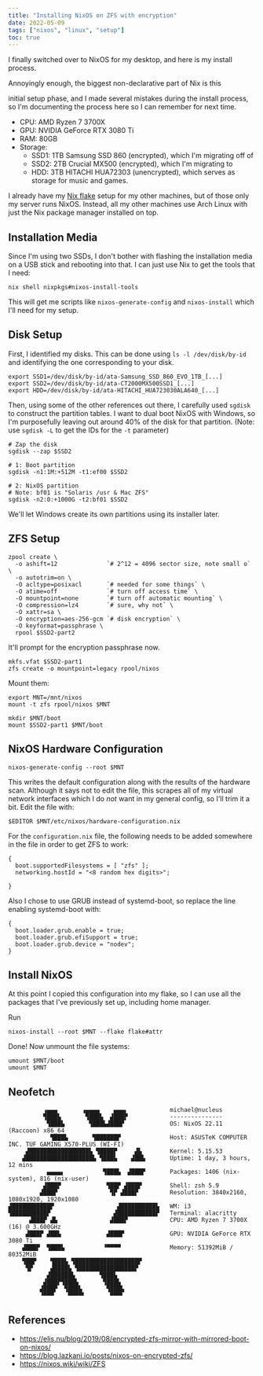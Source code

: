 ```yaml
---
title: "Installing NixOS on ZFS with encryption"
date: 2022-05-09
tags: ["nixos", "linux", "setup"]
toc: true
---
```


I finally switched over to NixOS for my desktop, and here is my install process.

<!--more--> Annoyingly enough, the biggest non-declarative part of Nix is this

initial setup phase, and I made several mistakes during the install process, so
I'm documenting the process here so I can remember for next time.

- CPU: AMD Ryzen 7 3700X
- GPU: NVIDIA GeForce RTX 3080 Ti
- RAM: 80GB
- Storage:
  - SSD1: 1TB Samsung SSD 860 (encrypted), which I'm migrating off of
  - SSD2: 2TB Crucial MX500 (encrypted), which I'm migrating to
  - HDD: 3TB HITACHI HUA72303 (unencrypted), which serves as storage for music
    and games.

I already have my [Nix flake][1] setup for my other machines, but of those only
my server runs NixOS. Instead, all my other machines use Arch Linux with just
the Nix package manager installed on top.

[1]: https://git.sr.ht/~mzhang/flake

## Installation Media

Since I'm using two SSDs, I don't bother with flashing the installation media on
a USB stick and rebooting into that. I can just use Nix to get the tools that I
need:

```
nix shell nixpkgs#nixos-install-tools
```

This will get me scripts like `nixos-generate-config` and `nixos-install` which
I'll need for my setup.

## Disk Setup

First, I identified my disks. This can be done using `ls -l /dev/disk/by-id` and
identifying the one corresponding to your disk.

```
export SSD1=/dev/disk/by-id/ata-Samsung_SSD_860_EVO_1TB_[...]
export SSD2=/dev/disk/by-id/ata-CT2000MX500SSD1_[...]
export HDD=/dev/disk/by-id/ata-HITACHI_HUA723030ALA640_[...]
```

Then, using some of the other references out there, I carefully used `sgdisk` to
construct the partition tables. I want to dual boot NixOS with Windows, so I'm
purposefully leaving out around 40% of the disk for that partition. (Note: use
`sgdisk -L` to get the IDs for the `-t` parameter)

```
# Zap the disk
sgdisk --zap $SSD2

# 1: Boot partition
sgdisk -n1:1M:+512M -t1:ef00 $SSD2

# 2: NixOS partition
# Note: bf01 is "Solaris /usr & Mac ZFS"
sgdisk -n2:0:+1000G -t2:bf01 $SSD2
```

We'll let Windows create its own partitions using its installer later.

## ZFS Setup

```
zpool create \
  -o ashift=12              `# 2^12 = 4096 sector size, note small o` \
  -o autotrim=on \
  -O acltype=posixacl       `# needed for some things` \
  -O atime=off              `# turn off access time` \
  -O mountpoint=none        `# turn off automatic mounting` \
  -O compression=lz4        `# sure, why not` \
  -O xattr=sa \
  -O encryption=aes-256-gcm `# disk encryption` \
  -O keyformat=passphrase \
  rpool $SSD2-part2
```

It'll prompt for the encryption passphrase now.

```
mkfs.vfat $SSD2-part1
zfs create -o mountpoint=legacy rpool/nixos
```

Mount them:

```
export MNT=/mnt/nixos
mount -t zfs rpool/nixos $MNT

mkdir $MNT/boot
mount $SSD2-part1 $MNT/boot
```

## NixOS Hardware Configuration

```
nixos-generate-config --root $MNT
```

This writes the default configuration along with the results of the hardware
scan. Although it says not to edit the file, this scrapes all of my virtual
network interfaces which I do _not_ want in my general config, so I'll trim it a
bit. Edit the file with:

```
$EDITOR $MNT/etc/nixos/hardware-configuration.nix
```

For the `configuration.nix` file, the following needs to be added somewhere in
the file in order to get ZFS to work:

```
{
  boot.supportedFilesystems = [ "zfs" ];
  networking.hostId = "<8 random hex digits>";

}
```

Also I chose to use GRUB instead of systemd-boot, so replace the line enabling
systemd-boot with:

```
{
  boot.loader.grub.enable = true;
  boot.loader.grub.efiSupport = true;
  boot.loader.grub.device = "nodev";
}
```

## Install NixOS

At this point I copied this configuration into my flake, so I can use all the
packages that I've previously set up, including home manager.

Run

```
nixos-install --root $MNT --flake flake#attr
```

Done! Now unmount the file systems:

```
umount $MNT/boot
umount $MNT
```

## Neofetch

```
          ▗▄▄▄       ▗▄▄▄▄    ▄▄▄▖            michael@nucleus
          ▜███▙       ▜███▙  ▟███▛            ---------------
           ▜███▙       ▜███▙▟███▛             OS: NixOS 22.11 (Raccoon) x86_64
            ▜███▙       ▜██████▛              Host: ASUSTeK COMPUTER INC. TUF GAMING X570-PLUS (WI-FI)
     ▟█████████████████▙ ▜████▛     ▟▙        Kernel: 5.15.53
    ▟███████████████████▙ ▜███▙    ▟██▙       Uptime: 1 day, 3 hours, 12 mins
           ▄▄▄▄▖           ▜███▙  ▟███▛       Packages: 1406 (nix-system), 816 (nix-user)
          ▟███▛             ▜██▛ ▟███▛        Shell: zsh 5.9
         ▟███▛               ▜▛ ▟███▛         Resolution: 3840x2160, 1080x1920, 1920x1080
▟███████████▛                  ▟██████████▙   WM: i3
▜██████████▛                  ▟███████████▛   Terminal: alacritty
      ▟███▛ ▟▙               ▟███▛            CPU: AMD Ryzen 7 3700X (16) @ 3.600GHz
     ▟███▛ ▟██▙             ▟███▛             GPU: NVIDIA GeForce RTX 3080 Ti
    ▟███▛  ▜███▙           ▝▀▀▀▀              Memory: 51392MiB / 80352MiB
    ▜██▛    ▜███▙ ▜██████████████████▛
     ▜▛     ▟████▙ ▜████████████████▛
           ▟██████▙       ▜███▙
          ▟███▛▜███▙       ▜███▙
         ▟███▛  ▜███▙       ▜███▙
         ▝▀▀▀    ▀▀▀▀▘       ▀▀▀▘
```

## References

- https://elis.nu/blog/2019/08/encrypted-zfs-mirror-with-mirrored-boot-on-nixos/
- https://blog.lazkani.io/posts/nixos-on-encrypted-zfs/
- https://nixos.wiki/wiki/ZFS
